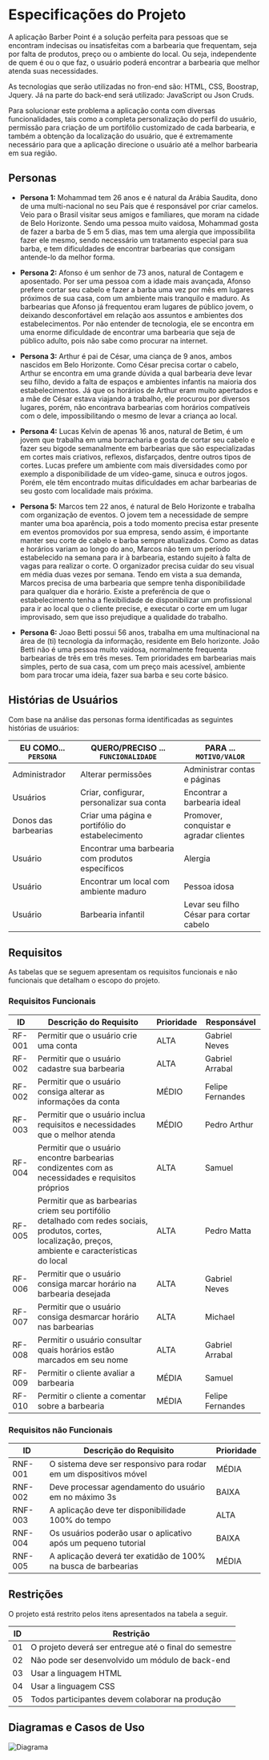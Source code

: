 # Especificações do Projeto

A aplicação Barber Point é a solução perfeita para pessoas que se encontram indecisas ou insatisfeitas com a barbearia que frequentam, seja por falta de produtos, preço ou o ambiente do local. Ou seja, independente de quem é ou o que faz, o usuário poderá encontrar a barbearia que melhor atenda suas necessidades.

As tecnologias que serão utilizadas no fron-end são: HTML, CSS, Boostrap, Jquery. Já na parte do back-end será utilizado: JavaScript ou Json Cruds.

Para solucionar este problema a aplicação conta com diversas funcionalidades, tais como a completa personalização do perfil do usuário, permissão para criação de um portifólio customizado de cada barbearia, e também a obtenção da localização do usuário, que é extremamente necessário para que a aplicação direcione o usuário até a melhor barbearia em sua região. 

## Personas 

* __Persona 1:__ Mohammad tem 26 anos e é natural da Arábia Saudita, dono de uma multi-nacional no seu País que é responsável por criar camelos. Veio para o Brasil visitar seus amigos e famíliares, que moram na cidade de Belo Horizonte. Sendo uma pessoa muito vaidosa, Mohammad gosta de fazer a barba de 5 em 5 dias, mas tem uma alergia que impossibilita fazer ele mesmo, sendo necessário um tratamento especial para sua barba, e tem dificuldades de encontrar barbearias que consigam antende-lo da melhor forma.

* __Persona 2:__ Afonso é um senhor de 73 anos, natural de Contagem e aposentado. Por ser uma pessoa com a idade mais avançada, Afonso prefere cortar seu cabelo e fazer a barba uma vez por mês em lugares próximos de sua casa, com um ambiente mais tranquilo e maduro. As barbearias que Afonso já frequentou eram lugares de público jovem, o deixando desconfortável em relação aos assuntos e ambientes dos estabelecimentos. Por não entender de tecnologia, ele se encontra em uma enorme dificuldade de encontrar uma barbearia que seja de público adulto, pois não sabe como procurar na internet.

* __Persona 3:__ Arthur é pai de César, uma ciança de 9 anos, ambos nascidos em Belo Horizonte. Como César precisa cortar o cabelo, Arthur se encontra em uma grande dúvida a qual barbearia deve levar seu filho, devido a falta de espaços e ambientes infantis na maioria dos estabelecimentos. Já que os horários de Arthur eram muito apertados e a mãe de César estava viajando a trabalho, ele procurou por diversos lugares, porém, não encontrava barbearias com horários compatíveis com o dele, impossibilitando o mesmo de levar a criança ao local.

* __Persona 4:__ Lucas Kelvin de apenas 16 anos, natural de Betim, é um jovem que trabalha em uma borracharia e gosta de cortar seu cabelo e fazer seu bigode semanalmente em barbearias que são especializadas em cortes mais criativos, reflexos, disfarçados, dentre outros tipos de cortes. Lucas prefere um ambiente com mais diversidades como por exemplo a disponibilidade de um vídeo-game, sinuca e outros jogos. Porém, ele têm encontrado muitas dificuldades em achar barbearias de seu gosto com localidade mais próxima.

* __Persona 5:__ Marcos tem 22 anos, é natural de Belo Horizonte e trabalha com organização de eventos. O jovem tem a necessidade de sempre manter uma boa aparência, pois a todo momento precisa estar presente em eventos promovidos por sua empresa, sendo assim, é importante manter seu corte de cabelo e barba sempre atualizados. Como as datas e horários variam ao longo do ano, Marcos não tem um período estabelecido na semana para ir à barbearia, estando sujeito à falta de vagas para realizar o corte. O organizador precisa cuidar do seu visual em média duas vezes por semana. Tendo em vista a sua demanda, Marcos precisa de uma barbearia que sempre tenha disponibilidade para qualquer dia e horário. Existe a preferência de que o estabelecimento tenha a flexibilidade de disponibilizar um profissional para ir ao local que o cliente precise, e executar o corte em um lugar improvisado, sem que isso prejudique a qualidade do trabalho.

* __Persona 6:__ Joao Betti possui 56 anos, trabalha em uma multinacional na área de (ti) tecnologia da informação, residente em Belo horizonte. João Betti não é uma pessoa muito vaidosa, normalmente frequenta barbearias de três em três meses. Tem prioridades em barbearias mais simples, perto de sua casa, com um preço mais acessível, ambiente bom para trocar uma ideia, fazer sua barba e seu corte básico.

## Histórias de Usuários

Com base na análise das personas forma identificadas as seguintes histórias de usuários:

|EU COMO... `PERSONA`| QUERO/PRECISO ... `FUNCIONALIDADE` |PARA ... `MOTIVO/VALOR`                 |
|--------------------|------------------------------------|----------------------------------------|
|Administrador       | Alterar permissões                        | Administrar contas e páginas    |
|Usuários            | Criar, configurar, personalizar sua conta | Encontrar a barbearia ideal     |
|Donos das barbearias| Criar uma página e portifólio do estabelecimento | Promover, conquistar e agradar clientes |
|Usuário             | Encontrar uma barbearia com produtos específicos | Alergia                  |
|Usuário             | Encontrar um local com ambiente maduro    | Pessoa idosa                    |
|Usuário             | Barbearia infantil                        | Levar seu filho César para cortar cabelo |

## Requisitos

As tabelas que se seguem apresentam os requisitos funcionais e não funcionais que detalham o escopo do projeto.

### Requisitos Funcionais
|  ID  | Descrição do Requisito  | Prioridade | Responsável |
|------|-----------------------------------------|----| ----|
|RF-001| Permitir que o usuário crie uma conta | ALTA | Gabriel Neves |
|RF-002| Permitir que o usuário cadastre sua barbearia | ALTA | Gabriel Arrabal |
|RF-002| Permitir que o usuário consiga alterar as informações da conta | MÉDIO | Felipe Fernandes |
|RF-003| Permitir que o usuário inclua requisitos e necessidades que o melhor atenda | MÉDIO | Pedro Arthur |
|RF-004| Permitir que o usuário encontre barbearias condizentes com as necessidades e requisitos próprios | ALTA | Samuel |
|RF-005| Permitir que as barbearias criem seu portifólio detalhado com redes sociais, produtos, cortes, localização, preços, ambiente e características do local | ALTA | Pedro Matta |
|RF-006| Permitir que o usuário consiga marcar horário na barbearia desejada | ALTA | Gabriel Neves |
|RF-007| Permitir que o usuário consiga desmarcar horário nas barbearias | ALTA | Michael |
|RF-008| Permitir o usuário consultar quais horários estão marcados em seu nome | ALTA | Gabriel Arrabal |
|RF-009| Permitir o cliente avaliar a barbearia | MÉDIA | Samuel |
|RF-010| Permitir o cliente a comentar sobre a barbearia | MÉDIA | Felipe Fernandes |

### Requisitos não Funcionais

|ID     | Descrição do Requisito  |Prioridade |
|-------|-------------------------|----|
|RNF-001| O sistema deve ser responsivo para rodar em um dispositivos móvel | MÉDIA | 
|RNF-002| Deve processar agendamento do usuário em no máximo 3s | BAIXA | 
|RNF-003| A aplicação deve ter disponibilidade 100% do tempo | ALTA |
|RNF-004| Os usuários poderão usar o aplicativo após um pequeno tutorial | BAIXA |
|RNF-005| A aplicação deverá ter exatidão de 100% na busca de barbearias | MÉDIA |

## Restrições

O projeto está restrito pelos itens apresentados na tabela a seguir.

|ID| Restrição                                             |
|--|-------------------------------------------------------|
|01| O projeto deverá ser entregue até o final do semestre |
|02| Não pode ser desenvolvido um módulo de back-end        |
|03| Usar a linguagem HTML                                 |
|04| Usar a linguagem CSS                                  |
|05| Todos participantes devem colaborar na produção       |

## Diagramas e Casos de Uso

![Diagrama](https://user-images.githubusercontent.com/126624614/229932595-503b3b15-78f2-4a1e-b0fd-2f15b3c044c8.jpg)
